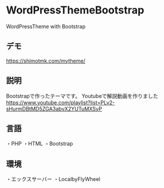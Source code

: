 # WordPressThemeBootstrap
WordPressTheme with Bootstrap

## デモ
https://shimotmk.com/mytheme/

## 説明
Bootstrapで作ったテーマです。
Youtubeで解説動画を作りました
https://www.youtube.com/playlist?list=PLv2-sHurmDBtMD5ZGA3abvX2YUTuMXSyP

## 言語
・PHP
・HTML
・Bootstrap

## 環境
・エックスサーバー 
・LocalbyFlyWheel
